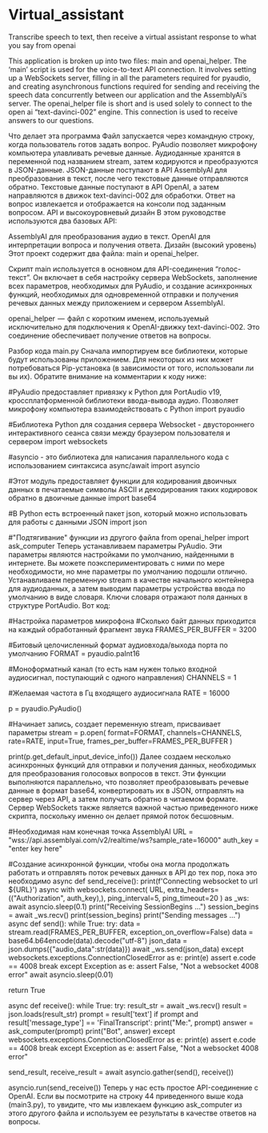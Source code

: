 # Virtual_assistant
Transcribe speech to text, then receive a virtual assistant response to what you say from openai

This application is broken up into two files: main and openai_helper.
The ‘main’ script is used for the voice-to-text API connection. It involves setting up a WebSockets server, filling in all the parameters required for pyaudio, and creating asynchronous functions required for sending and receiving the speech data concurrently between our application and the AssemblyAi’s server.
The openai_helper file is short and is used solely to connect to the open ai “text-davinci-002” engine. This connection is used to receive answers to our questions.


Что делает эта программа
Файл запускается через командную строку, когда пользователь готов задать вопрос.
PyAudio позволяет микрофону компьютера улавливать речевые данные.
Аудиоданные хранятся в переменной под названием stream, затем кодируются и преобразуются в JSON-данные.
JSON-данные поступают в API AssemblyAI для преобразования в текст, после чего текстовые данные отправляются обратно.
Текстовые данные поступают в API OpenAI, а затем направляются в движок text-davinci-002 для обработки.
Ответ на вопрос извлекается и отображается на консоли под заданным вопросом.
API и высокоуровневый дизайн
В этом руководстве используются два базовых API:

AssemblyAI для преобразования аудио в текст.
OpenAI для интерпретации вопроса и получения ответа.
Дизайн (высокий уровень)
Этот проект содержит два файла: main и openai_helper.

Скрипт main используется в основном для API-соединения “голос-текст”. Он включает в себя настройку сервера WebSockets, заполнение всех параметров, необходимых для PyAudio, и создание асинхронных функций, необходимых для одновременной отправки и получения речевых данных между приложением и сервером AssemblyAI.

openai_helper  —  файл с коротким именем, используемый исключительно для подключения к OpenAI-движку text-davinci-002. Это соединение обеспечивает получение ответов на вопросы.

Разбор кода
main.py
Сначала импортируем все библиотеки, которые будут использованы приложением. Для некоторых из них может потребоваться Pip-установка (в зависимости от того, использовали ли вы их). Обратите внимание на комментарии к коду ниже:

#PyAudio предоставляет привязку к Python для PortAudio v19, кроссплатформенной библиотеки ввода-вывода аудио. Позволяет микрофону компьютера взаимодействовать с Python
import pyaudio

#Библиотека Python для создания сервера Websocket - двустороннего интерактивного сеанса связи между браузером пользователя и сервером
import websockets

#asyncio - это библиотека для написания параллельного кода с использованием синтаксиса async/await
import asyncio

#Этот модуль предоставляет функции для кодирования двоичных данных в печатаемые символы ASCII и декодирования таких кодировок обратно в двоичные данные
import base64

#В Python есть встроенный пакет json, который можно использовать для работы с данными JSON
import json

#"Подтягивание" функции из другого файла
from openai_helper import ask_computer
Теперь устанавливаем параметры PyAudio. Эти параметры являются настройками по умолчанию, найденными в интернете. Вы можете поэкспериментировать с ними по мере необходимости, но мне параметры по умолчанию подошли отлично. Устанавливаем переменную stream в качестве начального контейнера для аудиоданных, а затем выводим параметры устройства ввода по умолчанию в виде словаря. Ключи словаря отражают поля данных в структуре PortAudio. Вот код:

#Настройка параметров микрофона
#Сколько байт данных приходится на каждый обработанный фрагмент звука
FRAMES_PER_BUFFER = 3200

#Битовый целочисленный формат аудиовхода/выхода порта по умолчанию
FORMAT = pyaudio.paInt16

#Моноформатный канал (то есть нам нужен только входной аудиосигнал, поступающий с одного направления)
CHANNELS = 1

#Желаемая частота в Гц входящего аудиосигнала
RATE = 16000

p = pyaudio.PyAudio()

#Начинает запись, создает переменную stream, присваивает параметры
stream = p.open(
format=FORMAT,
channels=CHANNELS,
rate=RATE,
input=True,
frames_per_buffer=FRAMES_PER_BUFFER
)

print(p.get_default_input_device_info())
Далее создаем несколько асинхронных функций для отправки и получения данных, необходимых для преобразования голосовых вопросов в текст. Эти функции выполняются параллельно, что позволяет преобразовывать речевые данные в формат base64, конвертировать их в JSON, отправлять на сервер через API, а затем получать обратно в читаемом формате. Сервер WebSockets также является важной частью приведенного ниже скрипта, поскольку именно он делает прямой поток бесшовным.

#Необходимая нам конечная точка AssemblyAI
URL = "wss://api.assemblyai.com/v2/realtime/ws?sample_rate=16000"
auth_key = "enter key here"

#Создание асинхронной функции, чтобы она могла продолжать работать и отправлять поток речевых данных в API до тех пор, пока это необходимо 
async def send_receive():
print(f'Connecting websocket to url ${URL}')
async with websockets.connect(
URL,
extra_headers=(("Authorization", auth_key),),
ping_interval=5,
ping_timeout=20
) as _ws:
await asyncio.sleep(0.1)
print("Receiving SessionBegins ...")
session_begins = await _ws.recv()
print(session_begins)
print("Sending messages ...")
async def send():
while True:
try:
data = stream.read(FRAMES_PER_BUFFER, exception_on_overflow=False)
data = base64.b64encode(data).decode("utf-8")
json_data = json.dumps({"audio_data":str(data)})
await _ws.send(json_data)
except websockets.exceptions.ConnectionClosedError as e:
print(e)
assert e.code == 4008
break
except Exception as e:
assert False, "Not a websocket 4008 error"
await asyncio.sleep(0.01)

return True

async def receive():
while True:
try:
result_str = await _ws.recv()
result = json.loads(result_str)
prompt = result['text']
if prompt and result['message_type'] == 'FinalTranscript':
print("Me:", prompt)
answer = ask_computer(prompt)
print("Bot", answer)
except websockets.exceptions.ConnectionClosedError as e:
print(e)
assert e.code == 4008
break
except Exception as e:
assert False, "Not a websocket 4008 error"

send_result, receive_result = await asyncio.gather(send(), receive())


asyncio.run(send_receive())
Теперь у нас есть простое API-соединение с OpenAI. Если вы посмотрите на строку 44 приведенного выше кода (main3.py), то увидите, что мы извлекаем функцию ask_computer из этого другого файла и используем ее результаты в качестве ответов на вопросы.



